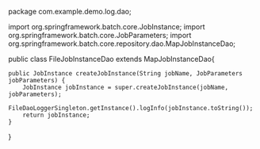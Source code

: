 package com.example.demo.log.dao;

import org.springframework.batch.core.JobInstance;
import org.springframework.batch.core.JobParameters;
import org.springframework.batch.core.repository.dao.MapJobInstanceDao;

public class FileJobInstanceDao extends MapJobInstanceDao{
	
	public JobInstance createJobInstance(String jobName, JobParameters jobParameters) {
		JobInstance jobInstance = super.createJobInstance(jobName, jobParameters);
		FileDaoLoggerSingleton.getInstance().logInfo(jobInstance.toString());
		return jobInstance;
	}

}
